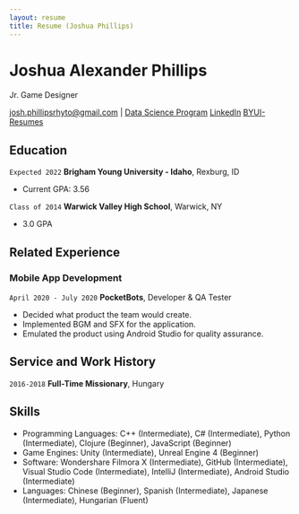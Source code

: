 ```yaml
---
layout: resume
title: Resume (Joshua Phillips)
---
```

# Joshua Alexander Phillips
Jr. Game Designer

<div id="webaddress">
<a href="josh.phillipsrhyto@gmail.com">josh.phillipsrhyto@gmail.com</a>
| <a href="https://byuidatascience.github.io/development.html">Data Science Program</a>
  <a href="https://www.linkedin.com/in/joshua-phillips-492b89136/">LinkedIn</a>
  <a href="https://github.com/byuids-resumes">BYUI-Resumes</a>
</div>

<!-- https://www.monique.tech/the-art-of-markdown -->


## Education

`Expected 2022`
__Brigham Young University - Idaho__, Rexburg, ID

- Current GPA: 3.56

`Class of 2014`
__Warwick Valley High School__, Warwick, NY

- 3.0 GPA


## Related Experience

### Mobile App Development

`April 2020 - July 2020`
__PocketBots__, Developer & QA Tester

- Decided what product the team would create.
- Implemented BGM and SFX for the application.
- Emulated the product using Android Studio for quality assurance.

## Service and Work History

`2016-2018`
__Full-Time Missionary__, Hungary

## Skills

- Programming Languages: C++ (Intermediate), C# (Intermediate), Python (Intermediate),
Clojure (Beginner), JavaScript (Beginner)
- Game Engines: Unity (Intermediate), Unreal Engine 4 (Beginner)
- Software: Wondershare Filmora X (Intermediate), GitHub (Intermediate), 
Visual Studio Code (Intermediate), IntelliJ (Intermediate), Android Studio (Intermediate)
- Languages: Chinese (Beginner), Spanish (Intermediate), Japanese (Intermediate), Hungarian (Fluent)

<!-- ### Footer

Last updated: Dec 2020 -->


